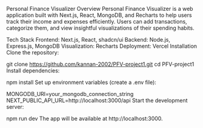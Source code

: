 Personal Finance Visualizer
Overview
Personal Finance Visualizer is a web application built with Next.js, React, MongoDB, and Recharts to help users track their income and expenses efficiently. Users can add transactions, categorize them, and view insightful visualizations of their spending habits.

Tech Stack
Frontend: Next.js, React, shadcn/ui
Backend: Node.js, Express.js, MongoDB
Visualization: Recharts
Deployment: Vercel
Installation
Clone the repository:

git clone https://github.com/kannan-2002/PFV-project1.git
cd PFV-project1
Install dependencies:

npm install
Set up environment variables (create a .env file):

MONGODB_URI=your_mongodb_connection_string
NEXT_PUBLIC_API_URL=http://localhost:3000/api
Start the development server:

npm run dev
The app will be available at http://localhost:3000.
